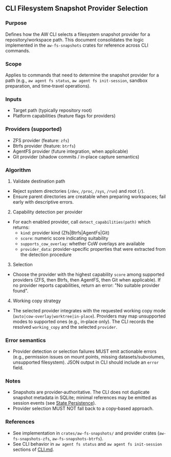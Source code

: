 ## CLI Filesystem Snapshot Provider Selection

### Purpose

Defines how the AW CLI selects a filesystem snapshot provider for a repository/workspace path. This document consolidates the logic implemented in the `aw-fs-snapshots` crates for reference across CLI commands.

### Scope

Applies to commands that need to determine the snapshot provider for a path (e.g., `aw agent fs status`, `aw agent fs init-session`, sandbox preparation, and time‑travel operations).

### Inputs

- Target path (typically repository root)
- Platform capabilities (feature flags for providers)

### Providers (supported)

- ZFS provider (feature: `zfs`)
- Btrfs provider (feature: `btrfs`)
- AgentFS provider (future integration, when applicable)
- Git provider (shadow commits / in‑place capture semantics)

### Algorithm

1. Validate destination path

- Reject system directories (`/dev`, `/proc`, `/sys`, `/run`) and root (`/`).
- Ensure parent directories are creatable when preparing workspaces; fail early with descriptive errors.

2. Capability detection per provider

- For each enabled provider, call `detect_capabilities(path)` which returns:
  - `kind`: provider kind (Zfs|Btrfs|AgentFs|Git)
  - `score`: numeric score indicating suitability
  - `supports_cow_overlay`: whether CoW overlays are available
  - `provider_data`: provider-specific properties that were extracted from the detection procedure

3. Selection

- Choose the provider with the highest capability `score` among supported providers (ZFS, then Btrfs, then AgentFS, then Git when applicable). If no provider reports capabilities, return an error: "No suitable provider found".

4. Working copy strategy

- The selected provider integrates with the requested working copy mode (`auto|cow-overlay|worktree|in-place`). Providers may map unsupported modes to supported ones (e.g., in‑place only). The CLI records the resolved `working_copy` and the selected `provider`.

### Error semantics

- Provider detection or selection failures MUST emit actionable errors (e.g., permission issues on mount points, missing datasets/subvolumes, unsupported filesystem). JSON output in CLI should include an `error` field.

### Notes

- Snapshots are provider‑authoritative. The CLI does not duplicate snapshot metadata in SQLite; minimal references may be emitted as session events (see [State Persistence](State-Persistence.md)).
- Provider selection MUST NOT fall back to a copy‑based approach.

### References

- See implementation in `crates/aw-fs-snapshots/` and provider crates (`aw-fs-snapshots-zfs`, `aw-fs-snapshots-btrfs`).
- See CLI behavior in `aw agent fs status` and `aw agent fs init-session` sections of [CLI.md](CLI.md).

